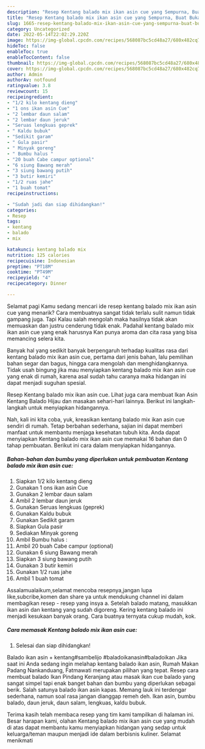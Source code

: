 ```yaml
---
description: "Resep Kentang balado mix ikan asin cue yang Sempurna, Buat Buka Puasa Bisa Manjain Lidah"
title: "Resep Kentang balado mix ikan asin cue yang Sempurna, Buat Buka Puasa Bisa Manjain Lidah"
slug: 1665-resep-kentang-balado-mix-ikan-asin-cue-yang-sempurna-buat-buka-puasa-bisa-manjain-lidah
category: Uncategorized
date: 2022-05-14T22:02:29.220Z
image: https://img-global.cpcdn.com/recipes/568087bc5cd48a27/680x482cq70/kentang-balado-mix-ikan-asin-cue-foto-resep-utama.jpg
hideToc: false
enableToc: true
enableTocContent: false
thumbnail: https://img-global.cpcdn.com/recipes/568087bc5cd48a27/680x482cq70/kentang-balado-mix-ikan-asin-cue-foto-resep-utama.jpg
cover: https://img-global.cpcdn.com/recipes/568087bc5cd48a27/680x482cq70/kentang-balado-mix-ikan-asin-cue-foto-resep-utama.jpg
author: Admin
authorAv: notfound
ratingvalue: 3.8
reviewcount: 15
recipeingredient:
- "1/2 kilo kentang dieng"
- "1 ons ikan asin Cue"
- "2 lembar daun salam"
- "2 lembar daun jeruk"
- "Seruas lengkuas geprek"
- " Kaldu bubuk"
- "Sedikit garam"
- " Gula pasir"
- " Minyak goreng"
- " Bumbu halus "
- "20 buah Cabe campur optional"
- "6 siung Bawang merah"
- "3 siung bawang putih"
- "3 butir kemiri"
- "1/2 ruas jahe"
- "1 buah tomat"
recipeinstructions:

- "Sudah jadi dan siap dihidangkan!"
categories:
- Resep
tags:
- kentang
- balado
- mix

katakunci: kentang balado mix 
nutrition: 125 calories
recipecuisine: Indonesian
preptime: "PT18M"
cooktime: "PT49M"
recipeyield: "4"
recipecategory: Dinner

---
```



Selamat pagi Kamu sedang mencari ide resep kentang balado mix ikan asin cue yang menarik? Cara membuatnya sangat tidak terlalu sulit namun tidak gampang juga. Tapi Kalau salah mengolah maka hasilnya tidak akan memuaskan dan justru cenderung tidak enak. Padahal kentang balado mix ikan asin cue yang enak harusnya Kan punya aroma dan cita rasa yang bisa memancing selera kita.


Banyak hal yang sedikit banyak berpengaruh terhadap kualitas rasa dari kentang balado mix ikan asin cue, pertama dari jenis bahan, lalu pemilihan bahan segar dan bagus, hingga cara mengolah dan menghidangkannya. Tidak usah bingung jika mau menyiapkan kentang balado mix ikan asin cue yang enak di rumah, karena asal sudah tahu caranya maka hidangan ini dapat menjadi suguhan spesial.

Resep Kentang balado mix ikan asin cue. Lihat juga cara membuat Ikan Asin Kentang Balado Hijau dan masakan sehari-hari lainnya. Berikut ini langkah-langkah untuk menyiapkan hidangannya.


Nah, kali ini kita coba, yuk, kreasikan kentang balado mix ikan asin cue sendiri di rumah. Tetap berbahan sederhana, sajian ini dapat memberi manfaat untuk membantu menjaga kesehatan tubuh kita. Anda dapat menyiapkan Kentang balado mix ikan asin cue memakai 16 bahan dan 0 tahap pembuatan. Berikut ini cara dalam menyiapkan hidangannya.

<!--inarticleads1-->

##### Bahan-bahan dan bumbu yang diperlukan untuk pembuatan Kentang balado mix ikan asin cue:

1. Siapkan 1/2 kilo kentang dieng
1. Gunakan 1 ons ikan asin Cue
1. Gunakan 2 lembar daun salam
1. Ambil 2 lembar daun jeruk
1. Gunakan Seruas lengkuas (geprek)
1. Gunakan  Kaldu bubuk
1. Gunakan Sedikit garam
1. Siapkan  Gula pasir
1. Sediakan  Minyak goreng
1. Ambil  Bumbu halus :
1. Ambil 20 buah Cabe campur (optional)
1. Gunakan 6 siung Bawang merah
1. Siapkan 3 siung bawang putih
1. Gunakan 3 butir kemiri
1. Gunakan 1/2 ruas jahe
1. Ambil 1 buah tomat


Assalamualaikum,selamat mencoba resepnya,jangan lupa like,subcribe,komen dan share ya untuk mendukung channel ini dalam membagikan resep - resep yang insya a. Setelah balado matang, masukkan ikan asin dan kentang yang sudah digoreng. Kering kentang balado ini menjadi kesukaan banyak orang. Cara buatnya ternyata cukup mudah, kok. 

<!--inarticleads2-->

##### Cara memasak Kentang balado mix ikan asin cue:


1. Selesai dan siap dihidangkan!

Balado ikan asin + kentang#sambelijo #baladoikanasin#baladoikan Jika saat ini Anda sedang ingin melahap kentang balado ikan asin, Rumah Makan Padang Nankanduang, Fatmawati merupakan pilihan yang tepat. Resep cara membuat balado Ikan Pindang Keranjang atau masak ikan cue balado yang sangat simpel tapi enak banget bahan dan bumbu yang diperlukan sebagai berik. Salah satunya balado ikan asin kapas. Memang lauk ini terdengar sederhana, namun soal rasa jangan dianggap remeh deh. Ikan asin, bumbu balado, daun jeruk, daun salam, lengkuas, kaldu bubuk. 

Terima kasih telah membaca resep yang tim kami tampilkan di halaman ini. Besar harapan kami, olahan Kentang balado mix ikan asin cue yang mudah di atas dapat membantu kamu menyiapkan hidangan yang sedap untuk keluarga/teman maupun menjadi ide dalam berbisnis kuliner. Selamat menikmati
